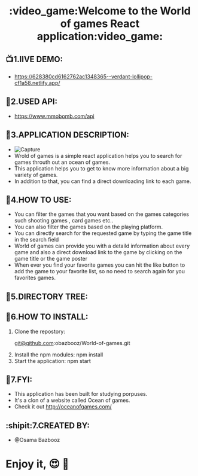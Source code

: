 <h1 align="center">
  :video_game:Welcome to the World of games React application:video_game:
</h1>


## :tv:1.lIVE DEMO:
* https://628380cd6162762ac1348365--verdant-lollipop-cf1a58.netlify.app/


## :link:2.USED API:
* https://www.mmobomb.com/api

## :bookmark_tabs:3.APPLICATION DESCRIPTION:
* ![Capture](https://user-images.githubusercontent.com/90429106/168819458-1de23ebe-6780-43df-9121-f7e05e435264.PNG)
* Wrold of games is a simple react application helps you to search for games throuth out an ocean of games.
* This application helps you to get to know more information about a big variety of games.
* In addition to that, you can find a direct downloading link to each game.
 

## :electric_plug:4.HOW TO USE:
* You can filter the games that you want based on the games categories such shooting games , card games etc..  
* You can also filter the games based on the playing platform.
* You can directly search for the requested game by typing the game title in the search field
* World of games can provide you with a detaild information about every game and also a  direct download link to the game by clicking  on the game title or the game poster
* When ever you find your favorite games you can hit the like button to add the game to your favorite list, so no need to search again for you favorites games.


## :deciduous_tree:5.DIRECTORY TREE:


## :electric_plug:6.HOW TO INSTALL:
1. Clone the repostory: <p>git@github.com:obazbooz/World-of-games.git</p>
2. Install the npm modules: npm install
3. Start the application: npm start


## :paw_prints:7.FYI:
* This application has been built for studying porpuses.
* It's a clon of a website called Ocean of games.
* Check it out http://oceanofgames.com/

## :shipit:7.CREATED BY:
* @Osama Bazbooz

# Enjoy it, :heart_eyes: :gift_heart:


